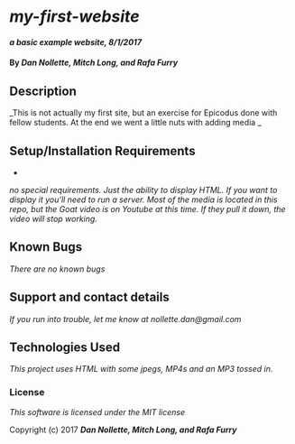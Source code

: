 # _my-first-website_

#### _a basic example website, 8/1/2017_

#### By _**Dan Nollette, Mitch Long, and Rafa Furry**_

## Description

_This is not actually my first site, but an exercise for Epicodus done with fellow students. At the end we went a little nuts with adding media _

## Setup/Installation Requirements

*

_no special requirements. Just the ability to display HTML. If you want to display it you'll need to run a server. Most of the media is located in this repo, but the Goat video is on Youtube at this time. If they pull it down, the video will stop working._

## Known Bugs

_There are no known bugs_

## Support and contact details

_If you run into trouble, let me know at nollette.dan@gmail.com_

## Technologies Used

_This project uses HTML with some jpegs, MP4s and an MP3 tossed in._

### License

*This software is licensed under the MIT license*

Copyright (c) 2017 **_Dan Nollette, Mitch Long, and Rafa Furry_**
